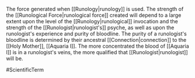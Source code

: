 The force generated when <span class="miscellaneous">[[Runology|runology]]</span> is used.
The strength of the <span class="miscellaneous">[[Runological Force|runological force]]</span> created will depend to a large extent upon the level of the <span class="miscellaneous">[[Runology|runological]]</span> invocation and the strength of the <span class="miscellaneous">[[Runologist|runologist's]]</span> psyche, as well as upon the runologist's experience and purity of bloodline.
The purity of a runologist's bloodline is determined by their ancestral <span class="miscellaneous">[[Connection|connection]]</span> to the <span class="miscellaneous">[[Holy Mother]]</span>, <span class="people">[[Aquaria I]]</span>.  The more concentrated the blood of <span class="people">[[Aquaria I]]</span> is in a runologist's veins, the more qualified that <span class="miscellaneous">[[Runologist|runologist]]</span> will be.

#ScientificTerm
